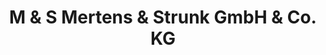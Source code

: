 ---
title: "M & S Mertens & Strunk GmbH & Co. KG"
url: /brandenburg-an-der-havel/m-und-s-mertens-und-strunk-gmbh-und-co-kg/
shop: Autohaus
---